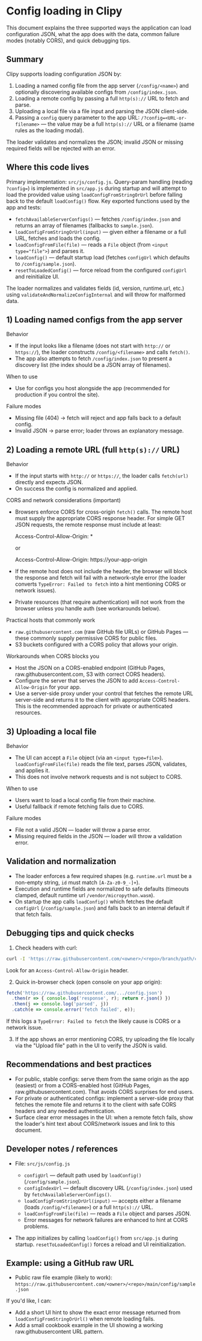 # Config loading in Clipy

This document explains the three supported ways the application can load configuration JSON, what the app does with the data, common failure modes (notably CORS), and quick debugging tips.

## Summary
Clipy supports loading configuration JSON by:

1. Loading a named config file from the app server (`/config/<name>`) and optionally discovering available configs from `/config/index.json`.
2. Loading a remote config by passing a full `http(s)://` URL to fetch and parse.
3. Uploading a local file via a file input and parsing the JSON client-side.
4. Passing a `config` query parameter to the app URL: `/?config=<URL-or-filename>` — the value may be a full `http(s)://` URL or a filename (same rules as the loading modal).

The loader validates and normalizes the JSON; invalid JSON or missing required fields will be rejected with an error.

## Where this code lives
Primary implementation: `src/js/config.js`.
Query-param handling (reading `?config=`) is implemented in `src/app.js` during startup and will attempt to load the provided value using `loadConfigFromStringOrUrl` before falling back to the default `loadConfig()` flow.
Key exported functions used by the app and tests:

- `fetchAvailableServerConfigs()` — fetches `/config/index.json` and returns an array of filenames (fallbacks to `sample.json`).
- `loadConfigFromStringOrUrl(input)` — given either a filename or a full URL, fetches and loads the config.
- `loadConfigFromFile(file)` — reads a `File` object (from `<input type="file">`) and parses it.
- `loadConfig()` — default startup load (fetches `configUrl` which defaults to `/config/sample.json`).
- `resetToLoadedConfig()` — force reload from the configured `configUrl` and reinitialize UI.

The loader normalizes and validates fields (id, version, runtime.url, etc.) using `validateAndNormalizeConfigInternal` and will throw for malformed data.

## 1) Loading named configs from the app server

Behavior
- If the input looks like a filename (does not start with `http://` or `https://`), the loader constructs `/config/<filename>` and calls `fetch()`.
- The app also attempts to fetch `/config/index.json` to present a discovery list (the index should be a JSON array of filenames).

When to use
- Use for configs you host alongside the app (recommended for production if you control the site).

Failure modes
- Missing file (404) → fetch will reject and app falls back to a default config.
- Invalid JSON → parse error; loader throws an explanatory message.

## 2) Loading a remote URL (full `http(s)://` URL)

Behavior
- If the input starts with `http://` or `https://`, the loader calls `fetch(url)` directly and expects JSON.
- On success the config is normalized and applied.

CORS and network considerations (important)
- Browsers enforce CORS for cross-origin `fetch()` calls. The remote host must supply the appropriate CORS response header. For simple GET JSON requests, the remote response must include at least:

  Access-Control-Allow-Origin: *

  or

  Access-Control-Allow-Origin: https://your-app-origin

- If the remote host does not include the header, the browser will block the response and fetch will fail with a network-style error (the loader converts `TypeError: Failed to fetch` into a hint mentioning CORS or network issues).
- Private resources (that require authentication) will not work from the browser unless you handle auth (see workarounds below).

Practical hosts that commonly work
- `raw.githubusercontent.com` (raw GitHub file URLs) or GitHub Pages — these commonly supply permissive CORS for public files.
- S3 buckets configured with a CORS policy that allows your origin.

Workarounds when CORS blocks you
- Host the JSON on a CORS-enabled endpoint (GitHub Pages, raw.githubusercontent.com, S3 with correct CORS headers).
- Configure the server that serves the JSON to add `Access-Control-Allow-Origin` for your app.
- Use a server-side proxy under your control that fetches the remote URL server-side and returns it to the client with appropriate CORS headers. This is the recommended approach for private or authenticated resources.

## 3) Uploading a local file

Behavior
- The UI can accept a `File` object (via an `<input type=file>`). `loadConfigFromFile(file)` reads the file text, parses JSON, validates, and applies it.
- This does not involve network requests and is not subject to CORS.

When to use
- Users want to load a local config file from their machine.
- Useful fallback if remote fetching fails due to CORS.

Failure modes
- File not a valid JSON — loader will throw a parse error.
- Missing required fields in the JSON — loader will throw a validation error.

## Validation and normalization
- The loader enforces a few required shapes (e.g. `runtime.url` must be a non-empty string, `id` must match `[A-Za-z0-9_-]+`).
- Execution and runtime fields are normalized to safe defaults (timeouts clamped, default runtime url `/vendor/micropython.wasm`).
- On startup the app calls `loadConfig()` which fetches the default `configUrl` (`/config/sample.json`) and falls back to an internal default if that fetch fails.

## Debugging tips and quick checks

1. Check headers with curl:

```bash
curl -I 'https://raw.githubusercontent.com/<owner>/<repo>/branch/path/config.json'
```
Look for an `Access-Control-Allow-Origin` header.

2. Quick in-browser check (open console on your app origin):

```js
fetch('https://raw.githubusercontent.com/.../config.json')
  .then(r => { console.log('response', r); return r.json() })
  .then(j => console.log('parsed', j))
  .catch(e => console.error('fetch failed', e));
```

If this logs a `TypeError: Failed to fetch` the likely cause is CORS or a network issue.

3. If the app shows an error mentioning CORS, try uploading the file locally via the "Upload file" path in the UI to verify the JSON is valid.

## Recommendations and best practices
- For public, stable configs: serve them from the same origin as the app (easiest) or from a CORS-enabled host (GitHub Pages, raw.githubusercontent.com). That avoids CORS surprises for end users.
- For private or authenticated configs: implement a server-side proxy that fetches the remote file and returns it to the client with safe CORS headers and any needed authentication.
- Surface clear error messages in the UI: when a remote fetch fails, show the loader's hint text about CORS/network issues and link to this document.

## Developer notes / references
- File: `src/js/config.js`
  - `configUrl` — default path used by `loadConfig()` (`/config/sample.json`).
  - `configIndexUrl` — default discovery URL (`/config/index.json`) used by `fetchAvailableServerConfigs()`.
  - `loadConfigFromStringOrUrl(input)` — accepts either a filename (loads `/config/<filename>`) or a full `http(s)://` URL.
  - `loadConfigFromFile(file)` — reads a `File` object and parses JSON.
  - Error messages for network failures are enhanced to hint at CORS problems.

- The app initializes by calling `loadConfig()` from `src/app.js` during startup. `resetToLoadedConfig()` forces a reload and UI reinitialization.

## Example: using a GitHub raw URL
- Public raw file example (likely to work):
  `https://raw.githubusercontent.com/<owner>/<repo>/main/config/sample.json`

If you'd like, I can:
- Add a short UI hint to show the exact error message returned from `loadConfigFromStringOrUrl()` when remote loading fails.
- Add a small cookbook example in the UI showing a working raw.githubusercontent URL pattern.
